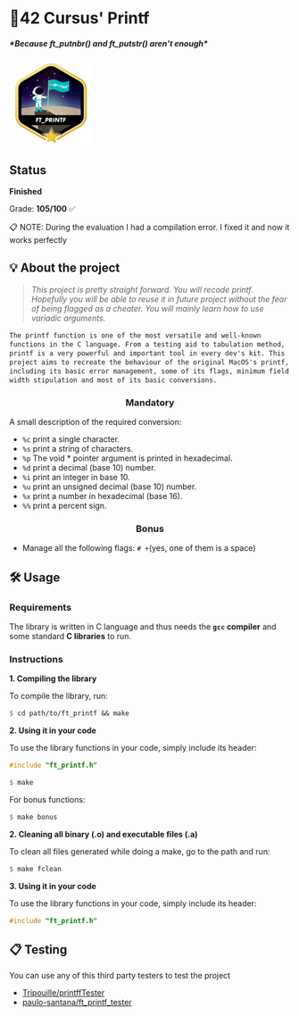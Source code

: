 # 📓42 Cursus' Printf

##### ***Because ft_putnbr() and ft_putstr() aren’t enough\***


![Logo](https://github.com/dellribeiro/Printf-42Cursus/blob/main/Badge/ft_printfm.png) 
## Status
**Finished**

Grade: **105/100** ✅

📋 NOTE: During the evaluation I had a compilation error. I fixed it and now it works perfectly

## 💡 About the project

> *This project is pretty straight forward. You will recode printf. Hopefully you will be able to reuse it in future project without the fear of being flagged as a cheater. You will mainly learn how to use variadic arguments.*

```
The printf function is one of the most versatile and well-known functions in the C language. From a testing aid to tabulation method, printf is a very powerful and important tool in every dev's kit. This project aims to recreate the behaviour of the original MacOS's printf, including its basic error management, some of its flags, minimum field width stipulation and most of its basic conversions.
```

<h3 align=center>
Mandatory
</h3>

A small description of the required conversion:

- `%c` print a single character.
- `%s` print a string of characters.
- `%p` The void * pointer argument is printed in hexadecimal.
- `%d` print a decimal (base 10) number.
- `%i` print an integer in base 10.
- `%u` print an unsigned decimal (base 10) number.
- `%x` print a number in hexadecimal (base 16).
- `%%` print a percent sign.

<h3 align=center>
Bonus
</h3>

- Manage all the following flags: `# +`(yes, one of them is a space)

## 🛠️ Usage

### Requirements

The library is written in C language and thus needs the **`gcc` compiler** and some standard **C libraries** to run.

### Instructions

**1. Compiling the library**

To compile the library, run:

```makefile
$ cd path/to/ft_printf && make
```

**2. Using it in your code**

To use the library functions in your code, simply include its header:

```c
#include "ft_printf.h"
```

```makefile
$ make
```

For bonus functions:

```makefile
$ make bonus
```

**2. Cleaning all binary (.o) and executable files (.a)**

To clean all files generated while doing a make, go to the path and run:

```makefile
$ make fclean
```

**3. Using it in your code**

To use the library functions in your code, simply include its header:

```c
#include "ft_printf.h"
```

## 📋 Testing

You can use any of this third party testers to test the project

- [Tripouille/printffTester](https://github.com/Tripouille/printfTester)
- [paulo-santana/ft_printf_tester](https://github.com/paulo-santana/ft_printf_tester)
